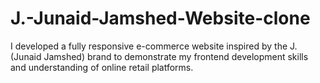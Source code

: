 # J.-Junaid-Jamshed-Website-clone
I developed a fully responsive e-commerce website inspired by the J. (Junaid Jamshed) brand to demonstrate my frontend development skills and understanding of online retail platforms.
